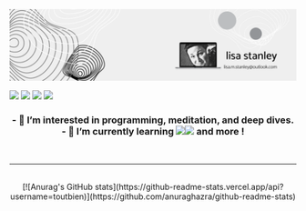 
![My_Banner](https://github.com/toutbien/toutbien/blob/main/Black%20Abstract%20We%20Are%20Hiring%20LinkedIn%20Banner.png?raw=true)
      
<a href="https://discord.com/channels/@toutbien"><img src="https://img.shields.io/badge/Discord-7289DA?style=for-the-badge&logo=discord&logoColor=white" /></a>
<a href="https://www.linkedin.com/in/stanleylm"><img src="https://img.shields.io/badge/LinkedIn-0077B5?style=for-the-badge&logo=linkedin&logoColor=white" /></a>
<a href="mailto:toutbien@protonmail.com"><img src="https://img.shields.io/badge/ProtonMail-8B89CC?style=for-the-badge&logo=protonmail&logoColor=white" /></a>
<a href="https://www.freecodecamp.org/toutbien"><img src="https://img.shields.io/badge/free%20code%20camp-27273D?style=for-the-badge&logo=freecodecamp&logoColor=white" /></a>

<!---
      https://img.shields.io/badge/Visual_Studio-5C2D91?style=for-the-badge&logo=visual%20studio&logoColor=white
 	https://img.shields.io/badge/Numpy-777BB4?style=for-the-badge&logo=numpy&logoColor=white
      https://img.shields.io/badge/Pandas-2C2D72?style=for-the-badge&logo=pandas&logoColor=white
      https://img.shields.io/badge/Plotly-239120?style=for-the-badge&logo=plotly&logoColor=white
      https://img.shields.io/badge/Python-FFD43B?style=for-the-badge&logo=python&logoColor=darkgreen
      https://img.shields.io/badge/Scratch-4D97FF?style=for-the-badge&logo=Scratch&logoColor=white
      https://img.shields.io/badge/Linux_Mint-87CF3E?style=for-the-badge&logo=linux-mint&logoColor=white
      https://img.shields.io/badge/Windows-0078D6?style=for-the-badge&logo=windows&logoColor=white
      https://img.shields.io/badge/Debian-A81D33?style=for-the-badge&logo=debian&logoColor=white
      https://img.shields.io/badge/Raspberry%20Pi-A22846?style=for-the-badge&logo=Raspberry%20Pi&logoColor=white
      https://img.shields.io/badge/Jupyter-F37626.svg?&style=for-the-badge&logo=Jupyter&logoColor=white
      https://img.shields.io/badge/Signal-3A76F0?style=for-the-badge&logo=signal&logoColor=white
---!>
<center><h3>
- 👀 I’m interested in programming, meditation, and deep dives.<br>
- 🌱 I’m currently learning <img src="https://img.shields.io/badge/PowerShell-5391FE?style=for-the-badge&logo=PowerShell&logoColor=white"><img src="https://img.shields.io/badge/windows%20terminal-4D4D4D?style=for-the-badge&logo=windows%20terminal&logoColor=white"> and more !</h3><br><hr><br>
<!---
(https://github-readme-stats.vercel.app/api/top-langs/?username=toutbien)
---!>
[![Anurag's GitHub stats](https://github-readme-stats.vercel.app/api?username=toutbien)](https://github.com/anuraghazra/github-readme-stats)


